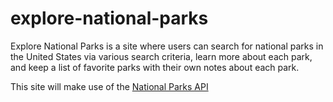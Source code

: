 # explore-national-parks
Explore National Parks is a site where users can search for national parks in the United States via various search criteria, learn more about each park, and keep a list of favorite parks with their own notes about each park.

This site will make use of the [National Parks API](https://www.nps.gov/subjects/developer/api-documentation.htm)
